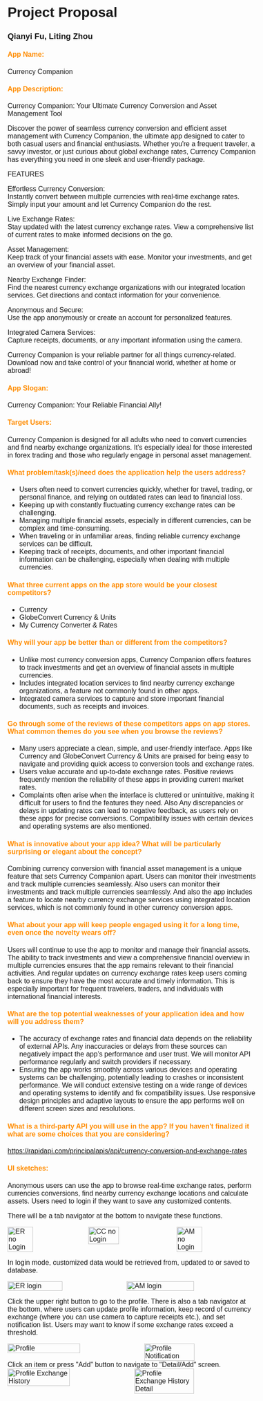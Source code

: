 <style>
@page {
  size: A4;
  margin: 1.54cm;
}

body {
  font-family: Gill Sans, sans-serif;
  font-size: 16px;
}

pre {
    background-color: #f4f4f4;
    padding: 10px;
    border-radius: 5px;
    overflow: auto;
}

code{
  background-color: #f4f4f4;
  color: #333;
  padding: 2px 4px;
  border-radius: 4px;
  font-family: "Courier New", Courier, monospace;
}

h4 {
  color:  #FF8C00; 
}
</style>

<div class="page">

# Project Proposal

### Qianyi Fu, Liting Zhou

#### App Name:

Currency Companion

#### App Description:

Currency Companion: Your Ultimate Currency Conversion and Asset Management Tool

Discover the power of seamless currency conversion and efficient asset management with Currency Companion, the ultimate app designed to cater to both casual users and financial enthusiasts. Whether you're a frequent traveler, a savvy investor, or just curious about global exchange rates, Currency Companion has everything you need in one sleek and user-friendly package.

FEATURES

Effortless Currency Conversion:  
Instantly convert between multiple currencies with real-time exchange rates. Simply input your amount and let Currency Companion do the rest.

Live Exchange Rates:  
Stay updated with the latest currency exchange rates. View a comprehensive list of current rates to make informed decisions on the go.

Asset Management:  
Keep track of your financial assets with ease. Monitor your investments, and get an overview of your financial asset.

Nearby Exchange Finder:  
Find the nearest currency exchange organizations with our integrated location services. Get directions and contact information for your convenience.

Anonymous and Secure:  
Use the app anonymously or create an account for personalized features.

Integrated Camera Services:  
Capture receipts, documents, or any important information using the camera.

Currency Companion is your reliable partner for all things currency-related. Download now and take control of your financial world, whether at home or abroad!

#### App Slogan:

Currency Companion: Your Reliable Financial Ally!

#### Target Users:

Currency Companion is designed for all adults who need to convert currencies and find nearby exchange organizations. It's especially ideal for those interested in forex trading and those who regularly engage in personal asset management.

#### What problem/task(s)/need does the application help the users address?

- Users often need to convert currencies quickly, whether for travel, trading, or personal finance, and relying on outdated rates can lead to financial loss.
- Keeping up with constantly fluctuating currency exchange rates can be challenging.
- Managing multiple financial assets, especially in different currencies, can be complex and time-consuming.
- When traveling or in unfamiliar areas, finding reliable currency exchange services can be difficult.
- Keeping track of receipts, documents, and other important financial information can be challenging, especially when dealing with multiple currencies.

#### What three current apps on the app store would be your closest competitors?

- Currency
- GlobeConvert Currency & Units
- My Currency Converter & Rates

#### Why will your app be better than or different from the competitors?

- Unlike most currency conversion apps, Currency Companion offers features to track investments and get an overview of financial assets in multiple currencies.
- Includes integrated location services to find nearby currency exchange organizations, a feature not commonly found in other apps.
- Integrated camera services to capture and store important financial documents, such as receipts and invoices.

#### Go through some of the reviews of these competitors apps on app stores. What common themes do you see when you browse the reviews?

- Many users appreciate a clean, simple, and user-friendly interface. Apps like Currency and GlobeConvert Currency & Units are praised for being easy to navigate and providing quick access to conversion tools and exchange rates.
- Users value accurate and up-to-date exchange rates. Positive reviews frequently mention the reliability of these apps in providing current market rates.
- Complaints often arise when the interface is cluttered or unintuitive, making it difficult for users to find the features they need. Also Any discrepancies or delays in updating rates can lead to negative feedback, as users rely on these apps for precise conversions​. Compatibility issues with certain devices and operating systems are also mentioned.

#### What is innovative about your app idea? What will be particularly surprising or elegant about the concept?

Combining currency conversion with financial asset management is a unique feature that sets Currency Companion apart. Users can monitor their investments and track multiple currencies seamlessly. Also users can monitor their investments and track multiple currencies seamlessly. And also the app includes a feature to locate nearby currency exchange services using integrated location services, which is not commonly found in other currency conversion apps.

#### What about your app will keep people engaged using it for a long time, even once the novelty wears off?

Users will continue to use the app to monitor and manage their financial assets. The ability to track investments and view a comprehensive financial overview in multiple currencies ensures that the app remains relevant to their financial activities. And regular updates on currency exchange rates keep users coming back to ensure they have the most accurate and timely information. This is especially important for frequent travelers, traders, and individuals with international financial interests.

#### What are the top potential weaknesses of your application idea and how will you address them?

- The accuracy of exchange rates and financial data depends on the reliability of external APIs. Any inaccuracies or delays from these sources can negatively impact the app’s performance and user trust. We will monitor API performance regularly and switch providers if necessary.
- Ensuring the app works smoothly across various devices and operating systems can be challenging, potentially leading to crashes or inconsistent performance. We will conduct extensive testing on a wide range of devices and operating systems to identify and fix compatibility issues. Use responsive design principles and adaptive layouts to ensure the app performs well on different screen sizes and resolutions.

#### What is a third-party API you will use in the app? If you haven't finalized it what are some choices that you are considering?

https://rapidapi.com/principalapis/api/currency-conversion-and-exchange-rates

<div style="page-break-after: always;"></div>

#### UI sketches:

Anonymous users can use the app to browse real-time exchange rates, perform currencies conversions, find nearby currency exchange locations and calculate assets. Users need to login if they want to save any customized contents.

There will be a tab navigator at the bottom to navigate these functions.

<div style="display: flex; justify-content: space-between;">
  <img src="./UI_sketches/ER_noLogin.jpg" alt="ER no Login" style="width: 32%;"/>
  <img src="./UI_sketches/CC_noLogin.jpg" alt="CC no Login" style="width: 35%;"/>
  <img src="./UI_sketches/AM_noLogin.jpg" alt="AM no Login" style="width: 32%;"/>
</div>

<div style="page-break-after: always;"></div>

In login mode, customized data would be retrieved from, updated to or saved to database.

<div style="display: flex; justify-content: space-between;">
  <img src="./UI_sketches/ER_login.jpg" alt="ER login" style="width: 47%;"/>
  <img src="./UI_sketches/AM_login.jpg" alt="AM login" style="width: 52%;"/>
</div>

<div style="page-break-after: always;"></div>

Click the upper right button to go to the profile. There is also a tab navigator at the bottom, where users can update profile information, keep record of currency exchange (where you can use camera to capture receipts etc.), and set notification list. Users may want to know if some exchange rates exceed a threshold.

<div style="display: flex; justify-content: space-between;">
  <img src="./UI_sketches/profile.jpg" alt="Profile" style="width: 54%;"/>
  <img src="./UI_sketches/profile_notification.jpg" alt="Profile Notification" style="width: 45%;"/>
</div>

<div style="page-break-after: always;"></div>
Click an item or press "Add" button to navigate to "Detail/Add" screen.

<div style="display: flex; justify-content: space-between;">
  <img src="./UI_sketches/profile_exHistory.jpg" alt="Profile Exchange History" style="width: 50%;"/>
  <img src="./UI_sketches/profile_exHistory_detail.jpg" alt="Profile Exchange History Detail" style="width: 49%;"/>
</div>

</div>
